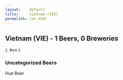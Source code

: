 ```yaml
---
layout:    default
title:     Vietnam (VIE)
permalink: /vn.html
---
```


## Vietnam (VIE) - 1 Beers, 0 Breweries
{: #vn }




### Uncategorized Beers

Hue Beer  



 

